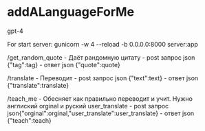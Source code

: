 # addALanguageForMe
gpt-4

For start server:
gunicorn -w 4 --reload -b 0.0.0.0:8000 server:app



/get_random_quote - Даёт рандомную цитату - post запрос json {"tag":tag} - ответ json {"quote":quote}

/translate - Переводит - post запрос json {"text":text} - ответ json {"translate":translate}

/teach_me - Обесняет как правильно переводит и учит. Нужно англиский orginal и руский user_translate - post запрос json{"orginal":orginal,"user_translate":user_translate} - ответ json {"teach":teach}